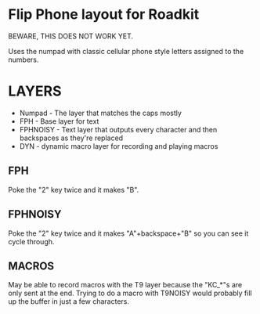 # Flip Phone layout for Roadkit

BEWARE, THIS DOES NOT WORK YET. 

Uses the numpad with classic cellular phone style letters assigned to the numbers.

# LAYERS

* Numpad - The layer that matches the caps mostly
* FPH - Base layer for text
* FPHNOISY - Text layer that outputs every character and then backspaces as they're replaced
* DYN - dynamic macro layer for recording and playing macros

## FPH

Poke the "2" key twice and it makes "B".

## FPHNOISY

Poke the "2" key twice and it makes "A"+backspace+"B" so you can see it cycle through.

## MACROS

May be able to record macros with the T9 layer because the "KC_*"s are only sent
at the end.  Trying to do a macro with T9NOISY would probably fill up the buffer
in just a few characters.

